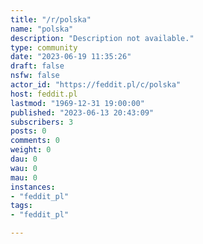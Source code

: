 ```yaml
---
title: "/r/polska" 
name: "polska"
description: "Description not available."
type: community
date: "2023-06-19 11:35:26"
draft: false
nsfw: false
actor_id: "https://feddit.pl/c/polska"
host: feddit.pl
lastmod: "1969-12-31 19:00:00"
published: "2023-06-13 20:43:09"
subscribers: 3
posts: 0
comments: 0
weight: 0
dau: 0
wau: 0
mau: 0
instances:
- "feddit_pl"
tags: 
- "feddit_pl"

---
```


